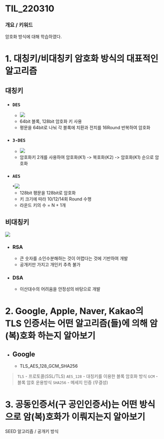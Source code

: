 # TIL_220310

### 개요 / 키워드
암호화 방식에 대해 학습하였다.

# 1. 대칭키/비대칭키 암호화 방식의 대표적인 알고리즘

## 대칭키

* ### `DES`
    * ![](https://img1.daumcdn.net/thumb/R1280x0/?scode=mtistory2&fname=https%3A%2F%2Fblog.kakaocdn.net%2Fdn%2FddmrN1%2FbtrbtoJCiDF%2FeuecUhWqO80gmE12WMqLZ1%2Fimg.png)
    * 64bit 블록, 128bit 암호화 키 사용
    * 평문을 64bit로 나눠 각 블록에 치환과 전치를 16Round 반복하여 암호화
* ### `3-DES`
    * ![](https://img1.daumcdn.net/thumb/R1280x0/?scode=mtistory2&fname=https%3A%2F%2Fblog.kakaocdn.net%2Fdn%2FbKuhMO%2Fbtrbor8jqnY%2FXLRYuP8fhCaGpSSOmrSfY0%2Fimg.png)
    * 암호화키 2개를 사용하여 암호화(K1) -> 복호화(K2) -> 암호화(K1) 순으로 암호화
* ### `AES`
    *![](https://img1.daumcdn.net/thumb/R1280x0/?scode=mtistory2&fname=https%3A%2F%2Fblog.kakaocdn.net%2Fdn%2Fx60Ea%2FbtrbkXl5YAq%2FjVNVJBMmIfOC1BQde9x05k%2Fimg.png)
    * 128bit 평문을 128bit로 암호화
    * 키 크기에 따라 10/12/14회 Round 수행
    * 라운드 키의 수 = N + 1개
## 비대칭키

![](https://img1.daumcdn.net/thumb/R1280x0/?scode=mtistory2&fname=https%3A%2F%2Fblog.kakaocdn.net%2Fdn%2Fbi9uLq%2FbtrbllnjBl8%2FQzYfVM7KmH6EYVOVSiQs0k%2Fimg.png)

* ### RSA
    * 큰 숫자를 소인수분해하는 것이 어렵다는 것에 기반하여 개발
    * 공개키만 가지고 개인키 추측 불가
* ### DSA
    * 이산대수의 어려움을 안정성의 바탕으로 개발

# 2. Google, Apple, Naver, Kakao의 TLS 인증서는 어떤 알고리즘(들)에 의해 암(복)호화 하는지 알아보기

* ## Google
    * TLS_AES_128_GCM_SHA256
> `TLS` - 프로토콜(SSL/TLS)
`AES_128` - 대칭키를 이용한 블록 암호화 방식
`GCM` - 블록 암호 운용방식
`SHA256` - 메세지 인증 (무결성)



# 3. 공동인증서(구 공인인증서)는 어떤 방식으로 암(복)호화가 이뤄지는지 알아보기

SEED 알고리즘 / 공개키 방식